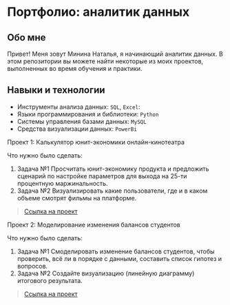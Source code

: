 # Портфолио: аналитик данных

## Обо мне 

Привет! Меня зовут Минина Наталья, я начинающий аналитик данных. 
В этом репозитории вы можете найти некоторые из моих проектов, выполненных во время обучения и практики.
<br>

## Навыки и технологии
- Инструменты анализа данных: ``SQL``, ``Excel``: 
- Языки программирования и библиотеки: ``Python``
- Системы управления базами данных: ``MySQL``
- Средства визуализации данных: ``PowerBi``

<p> Проект 1: Калькулятор юнит-экономики онлайн-кинотеатра</p>
<p>Что нужно было сделать:<p>
<ol>
  <li>Задача №1  Просчитать юнит-экономику продукта и предложить сценарий по настройке параметров для выхода на 25-ти процентную маржинальность.</li>
  <li>Задача №2  Визуализировать какие пользователи, где и в каком объеме смотрят фильмы на платформе.</li>
</ol>

> <a href="">Ссылка на проект</a>


 <p>Проект 2: Моделирование изменения балансов студентов</p> 
<p>Что нужно было сделать:<p>
<ol>
  <li>Задача №1 Смоделировать изменение балансов студентов,  чтобы проверить, всё ли в порядке с данными, составить список гипотез и вопросов.</li>
  <li>Задача №2 Создайте визуализацию (линейную диаграмму) итогового результата.</li>
</ol>

> <a href="">Ссылка на проект</a>
